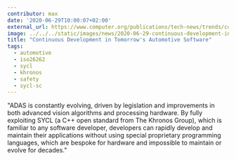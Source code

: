 ```yaml
---
contributor: max
date: '2020-06-29T10:00:07+02:00'
external_url: https://www.computer.org/publications/tech-news/trends/continuous-development-in-tomorrows-automotive-software
image: ../../../static/images/news/2020-06-29-continuous-development-in-tomorrow-s-automotive-software.webp
title: "Continuous Development in Tomorrow's Automotive Software"
tags:
  - automotive
  - iso26262
  - sycl
  - khronos
  - safety
  - sycl-sc
---
```


"ADAS is constantly evolving, driven by legislation and improvements in both advanced vision algorithms and processing
hardware. By fully exploiting SYCL (a C++ open standard from The Khronos Group), which is familiar to any software
developer, developers can rapidly develop and maintain their applications without using special proprietary programming
languages, which are bespoke for hardware and impossible to maintain or evolve for decades."
